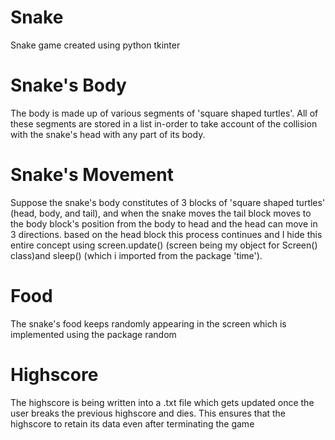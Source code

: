 # Snake
Snake game created using python tkinter

# Snake's Body
The body is made up of various segments of 'square shaped turtles'. All of these segments are stored in a list in-order to take account of the collision with the snake's head with any part of its body.

# Snake's Movement
Suppose the snake's body constitutes of 3 blocks of 'square shaped turtles' (head, body, and tail), and when the snake moves the tail block moves to the body block's position from the body to head and the head can move in 3 directions. based on the head block this process continues and I hide this entire concept using screen.update() (screen being my object for Screen() class)and sleep() (which i imported from the package 'time').

# Food
The snake's food keeps randomly appearing in the screen which is implemented using the package random

# Highscore
The highscore is being written into a .txt file which gets updated once the user breaks the previous highscore and dies. This ensures that the highscore to retain its data even after terminating the game
